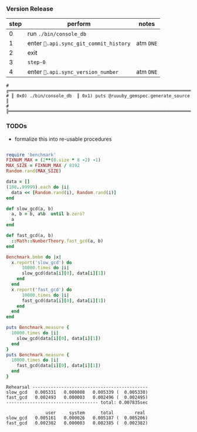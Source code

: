 
### Version Release

| step | perform | notes|
| --- | --- | --- |
| 0   | run `./bin/console_db` |
| 1   | enter `💎.api.sync_git_commit_history` | atm `DNE` |
| 2   | exit |
| 3   | `step-0` |
| 4   | enter `💎.api.sync_version_number` | atm `DNE` |

	# ╔═════════════════════════════════════════════════════════════════════════════╗
	# ║ 0x0) ./bin/console_db  ║ 0x1) puts @ruuuby_gemspec.generate_source          ║
	# ╠═════════════════════════════════════════════════════════════════════════════╣

### TODOs

 * formalize this into re-usable procedures

```ruby

require 'benchmark'
FIXNUM_MAX = (2**(0.size * 8 -2) -1)
MAX_SIZE = FIXNUM_MAX / 8192
Random.rand(MAX_SIZE)

data = []
(100..99999).each do |i|
  data << [Random.rand(i), Random.rand(i)]
end

def slow_gcd(a, b)
  a, b = b, a%b  until b.zero?
  a
end

def fast_gcd(a, b)
  ::Math::NumberTheory.fast_gcd(a, b)
end

Benchmark.bmbm do |x|
  x.report('slow_gcd') do
      10000.times do |i|
      slow_gcd(data[i][0], data[i][1])
    end
  end
  x.report('fast_gcd') do
      10000.times do |i|
      fast_gcd(data[i][0], data[i][1])
    end
  end
end

puts Benchmark.measure {
  10000.times do |i|
    slow_gcd(data[i][0], data[i][1])
  end
}
puts Benchmark.measure {
  10000.times do |i|
    fast_gcd(data[i][0], data[i][1])
  end
}

```

```
Rehearsal --------------------------------------------
slow_gcd   0.005331   0.000008   0.005339 (  0.005330)
fast_gcd   0.002493   0.000003   0.002496 (  0.002495)
----------------------------------- total: 0.007835sec

               user     system      total        real
slow_gcd   0.005161   0.000026   0.005187 (  0.005206)
fast_gcd   0.002382   0.000003   0.002385 (  0.002382)
```
